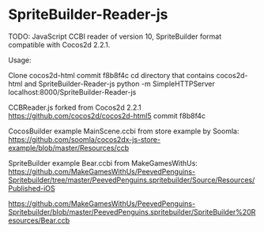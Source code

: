 SpriteBuilder-Reader-js
=======================

TODO:  JavaScript CCBI reader of version 10, SpriteBuilder format compatible with Cocos2d 2.2.1.  

Usage:

Clone cocos2d-html commit f8b8f4c
cd directory that contains cocos2d-html and SpriteBuilder-Reader-js
python -m SimpleHTTPServer
localhost:8000/SpriteBuilder-Reader-js

CCBReader.js forked from Cocos2d 2.2.1
https://github.com/cocos2d/cocos2d-html5
commit f8b8f4c

CocosBuilder example MainScene.ccbi from store example by Soomla:
https://github.com/soomla/cocos2dx-js-store-example/blob/master/Resources/ccb

SpriteBuilder example Bear.ccbi from MakeGamesWithUs:
https://github.com/MakeGamesWithUs/PeevedPenguins-Spritebuilder/tree/master/PeevedPenguins.spritebuilder/Source/Resources/Published-iOS

https://github.com/MakeGamesWithUs/PeevedPenguins-Spritebuilder/blob/master/PeevedPenguins.spritebuilder/SpriteBuilder%20Resources/Bear.ccb
